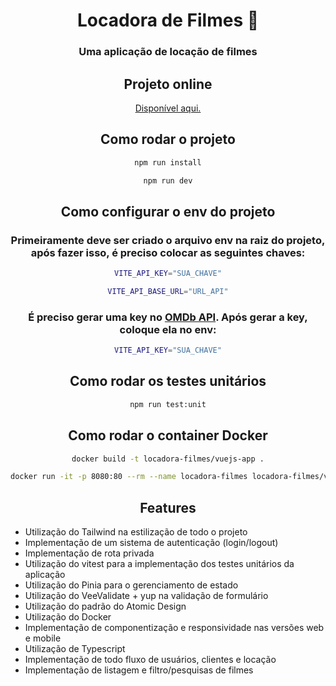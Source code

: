 <div align="center">

# Locadora de Filmes 🍿

### Uma aplicação de locação de filmes

## Projeto online

<a href="https://locadora-filmes.vercel.app">Disponível aqui. <a/>

## Como rodar o projeto

```bash
npm run install
```

```bash
npm run dev
```

## Como configurar o env do projeto

<h3>Primeiramente deve ser criado o arquivo env na raiz do projeto, após fazer isso, é preciso colocar as seguintes chaves:</h3>

```bash
VITE_API_KEY="SUA_CHAVE"
```

```bash
VITE_API_BASE_URL="URL_API"
```

<h3>É preciso gerar uma key no <a href="https://www.omdbapi.com/apikey.aspx">OMDb API<a/>. Após gerar a key, coloque ela no env:</h3>

```bash
VITE_API_KEY="SUA_CHAVE"
```

## Como rodar os testes unitários

```bash
npm run test:unit
```

## Como rodar o container Docker

```bash
docker build -t locadora-filmes/vuejs-app .
```

```bash
docker run -it -p 8080:80 --rm --name locadora-filmes locadora-filmes/vuejs-app
```

## Features

<div align="left">

- Utilização do Tailwind na estilização de todo o projeto
- Implementação de um sistema de autenticação (login/logout)
- Implementação de rota privada
- Utilização do vitest para a implementação dos testes unitários da aplicação
- Utilização do Pinia para o gerenciamento de estado
- Utilização do VeeValidate + yup na validação de formulário
- Utilização do padrão do Atomic Design
- Utilização do Docker
- Implementação de componentização e responsividade nas versões web e mobile
- Utilização de Typescript
- Implementação de todo fluxo de usuários, clientes e locação
- Implementação de listagem e filtro/pesquisas de filmes

</div>
